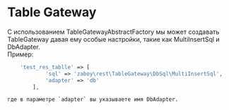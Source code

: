 # Table Gateway
С использованием TableGatewayAbstractFactory мы может создавать TableGateway давая ему особые настройки, 
такие как MultiInsertSql и DbAdapter.  
Пример:
```php
    'test_res_tablle' => [
            'sql' => 'zaboy\rest\TableGateway\DbSql\MultiInsertSql',
            'adapter' => 'db'
        ],
```
    где в параметре `adapter` вы указываете имя DbAdapter.
    